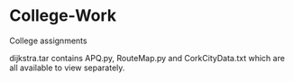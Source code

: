 # College-Work
College assignments

dijkstra.tar contains APQ.py, RouteMap.py and CorkCityData.txt which are all available to view separately.
